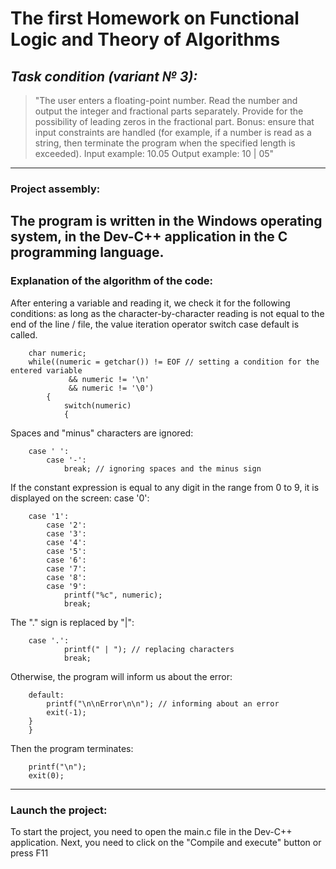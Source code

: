 # The first Homework on Functional Logic and Theory of Algorithms
## *Task condition (variant № 3):*
> "The user enters a floating-point number. 
> Read the number and output the integer and fractional parts separately.
> Provide for the possibility of leading zeros in the fractional part.
> Bonus: ensure that input constraints
> are handled (for example, if a number is read as a string, then terminate the program when the specified length is exceeded).
> Input example: 10.05
> Output example: 10 | 05"
---

### Project assembly:
The program is written in the Windows operating system, in the Dev-C++ application in the C programming language.
---

### Explanation of the algorithm of the code:
After entering a variable and reading it, we check it for the following conditions:
as long as the character-by-character reading is not equal to the end of the line / file, the value iteration operator switch case default is called.
```     
	char numeric;
	while((numeric = getchar()) != EOF // setting a condition for the entered variable
             && numeric != '\n' 
             && numeric != '\0')
        {
            switch(numeric) 
            {
```
Spaces and "minus" characters are ignored:
```    
	case ' ':
        case '-':
            break; // ignoring spaces and the minus sign
```
If the constant expression is equal to any digit in the range from 0 to 9, it is displayed on the screen:
case '0':
```     
	case '1':
        case '2':
        case '3':
        case '4':
        case '5':
        case '6':
        case '7':
        case '8':
        case '9':
            printf("%c", numeric);
            break;
```
The "." sign is replaced by "|":
```     
	case '.':
            printf(" | "); // replacing characters
            break;
``` 
Otherwise, the program will inform us about the error:
```	
	default:
	    printf("\n\nError\n\n"); // informing about an error
	    exit(-1);
	}
    }
```
Then the program terminates: 
```
    printf("\n");
    exit(0);
```
---
### Launch the project: 
To start the project, you need to open the main.c file in the Dev-C++ application. 
Next, you need to click on the "Compile and execute" button or press F11

